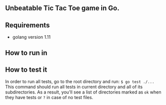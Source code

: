 ## Unbeatable Tic Tac Toe game in Go.

## Requirements
- golang version 1.11

## How to run in 

## How to test it
In order to run all tests, go to the root directory and run: `$ go test ./...`
This command should run all tests in current directory and all of its subdirectories.
As a result, you'll see a list of directories marked as `ok` when they have tests or `?` in case of no test files.